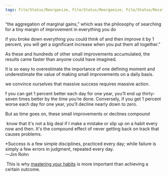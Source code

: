 ```yaml
---
tags: File/Status/Reorganize, File/Status/Reorganize, File/Status/Recategorize, File/Status/Summarize, File/Status/Structuralize
---
```


“the aggregation of marginal gains,” which was the philosophy of searching for a tiny margin of improvement in everything you do

if you broke down everything you could think of and then improve it by 1 percent, you will get a significant increase when you put them all together.”


As these and hundreds of other small improvements accumulated, the results came faster than anyone could have imagined.

It is so easy to overestimate the importance of one defining moment and underestimate the value of making small improvements on a daily basis.

we convince ourselves that massive success requires massive action.


f you can get 1 percent better each day for one year, you’ll end up thirty-seven times better by the time you’re done. [](https://jamesclear.com/marginal-gains#)Conversely, if you get 1 percent worse each day for one year, you’ll decline nearly down to zero.


But as time goes on, these small improvements or declines compound


 know that it's not a big deal if I make a mistake or slip up on a habit every now and then. It's the compound effect of never getting back on track that causes problems.


*Success is a few simple disciplines, practiced every day; while failure is simply a few errors in judgment, repeated every day.  
—Jim Rohn



 This is why [mastering your habits](https://jamesclear.com/habits "transform your habits") is more important than achieving a certain outcome.


















